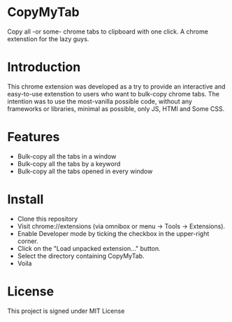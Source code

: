 # CopyMyTab
Copy all -or some- chrome tabs to clipboard with one click.
A chrome extenstion for the lazy guys.

# Introduction 

This chrome extension was developed as a try to provide an interactive and easy-to-use extenstion to users who want to bulk-copy chrome tabs. The intention was to use the most-vanilla possible code, without any frameworks or libraries, minimal as possible, only JS, HTMl and Some CSS.



# Features

- Bulk-copy all the tabs in a window
- Bulk-copy all the tabs by a keyword
- Bulk-copy all the tabs opened in every window

# Install

- Clone this repository
- Visit chrome://extensions (via omnibox or menu -> Tools -> Extensions).
- Enable Developer mode by ticking the checkbox in the upper-right corner.
- Click on the "Load unpacked extension..." button.
- Select the directory containing CopyMyTab.
- Voila

# License

This project is signed under MIT License

